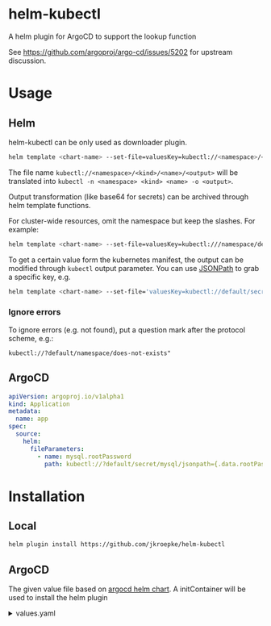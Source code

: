 # helm-kubectl
A helm plugin for ArgoCD to support the lookup function

See https://github.com/argoproj/argo-cd/issues/5202 for upstream discussion.

# Usage

## Helm

helm-kubectl can be only used as downloader plugin.

```bash
helm template <chart-name> --set-file=valuesKey=kubectl://<namespace>/<kind>/<name>/<output>
```

The file name `kubectl://<namespace>/<kind>/<name>/<output>` will be translated into `kubectl -n <namespace> <kind> <name> -o <output>`.

Output transformation (like base64 for secrets) can be archived through helm template functions.

For cluster-wide resources, omit the namespace but keep the slashes. For example:

```bash
helm template <chart-name> --set-file=valuesKey=kubectl:///namespace/default
```

To get a certain value form the kubernetes manifest, the output can be modified through `kubectl` output parameter. 
You can use [JSONPath](https://kubernetes.io/docs/reference/kubectl/jsonpath/) to grab a specific key, e.g.

```bash
helm template <chart-name> --set-file='valuesKey=kubectl://default/secret/mysql/jsonpath={.data.rootPassword}'
```

### Ignore errors

To ignore errors (e.g. not found), put a question mark after the protocol scheme, e.g.:

`kubectl://?default/namespace/does-not-exists"`

## ArgoCD

```yaml
apiVersion: argoproj.io/v1alpha1
kind: Application
metadata:
  name: app
spec:
  source:
    helm:
      fileParameters:
        - name: mysql.rootPassword
          path: kubectl://?default/secret/mysql/jsonpath={.data.rootPassword}
```


# Installation

## Local

```bash
helm plugin install https://github.com/jkroepke/helm-kubectl
```

## ArgoCD

The given value file based on [argocd helm chart](https://github.com/argoproj/argo-helm/tree/main/charts/argo-cd). A initContainer will be used to install
the helm plugin

<details>
<summary>values.yaml</summary>

```yaml
repoServer:
  clusterAdminAccess:
    enabled: true
  clusterRoleRules:
    # -- Enable custom rules for the Repo server's Cluster Role resource
    enabled: false
    # -- List of custom rules for the Repo server's Cluster Role resource
    rules:
    - apiGroups:
      - '*'
      resources:
      - '*'
      verbs:
      - 'list'
      - 'get'
  env:
    - name: HELM_PLUGINS
      value: /custom-tools/helm-plugins/
    - name: HELM_KUBECTL_KUBECTL_PATH
      value: /custom-tools/kubectl

  serviceAccount:
    create: true

  volumes:
    - name: custom-tools
      emptyDir: {}
  volumeMounts:
    - mountPath: /custom-tools
      name: custom-tools

  initContainers:
    - name: download-tools
      image: alpine:latest
      command: [sh, -ec]
      env:
        - name: HELM_KUBECTL_VERSION
          value: "1.0.0"
        - name: KUBECTL_VERSION
          value: "1.24.3"
      args:
        - |
          mkdir -p /custom-tools/helm-plugins
          wget -qO- https://github.com/jkroepke/helm-kubectl/releases/download/v${HELM_KUBECTL_VERSION}/helm-kubectl.tar.gz | tar -C /custom-tools/helm-plugins -xzf-;
          wget -qO /custom-tools/kubectl https://dl.k8s.io/release/v${KUBECTL_VERSION}/bin/linux/amd64/kubectl

          chmod +x /custom-tools/*
      volumeMounts:
        - mountPath: /custom-tools
          name: custom-tools

server:
  config:
    helm.valuesFileSchemes: >-
      kubectl,
      http,
      https
```
</details>
